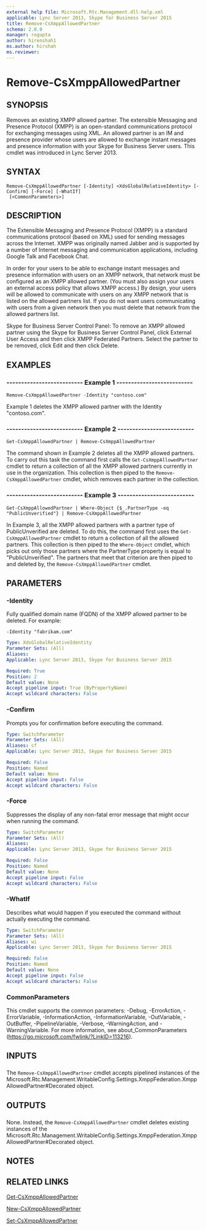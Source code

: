 ```yaml
---
external help file: Microsoft.Rtc.Management.dll-help.xml
applicable: Lync Server 2013, Skype for Business Server 2015
title: Remove-CsXmppAllowedPartner
schema: 2.0.0
manager: rogupta
author: hirenshah1
ms.author: hirshah
ms.reviewer:
---
```


# Remove-CsXmppAllowedPartner

## SYNOPSIS
Removes an existing XMPP allowed partner.
The extensible Messaging and Presence Protocol (XMPP) is an open-standard communications protocol for exchanging messages using XML.
An allowed partner is an IM and presence provider whose users are allowed to exchange instant messages and presence information with your Skype for Business Server users.
This cmdlet was introduced in Lync Server 2013.


## SYNTAX

```
Remove-CsXmppAllowedPartner [-Identity] <XdsGlobalRelativeIdentity> [-Confirm] [-Force] [-WhatIf]
 [<CommonParameters>]
```

## DESCRIPTION
The Extensible Messaging and Presence Protocol (XMPP) is a standard communications protocol (based on XML) used for sending messages across the Internet.
XMPP was originally named Jabber and is supported by a number of Internet messaging and communication applications, including Google Talk and Facebook Chat.

In order for your users to be able to exchange instant messages and presence information with users on an XMPP network, that network must be configured as an XMPP allowed partner.
(You must also assign your users an external access policy that allows XMPP access.) By design, your users will be allowed to communicate with users on any XMPP network that is listed on the allowed partners list.
If you do not want users communicating with users from a given network then you must delete that network from the allowed partners list.

Skype for Business Server Control Panel: To remove an XMPP allowed partner using the Skype for Business Server Control Panel, click External User Access and then click XMPP Federated Partners.
Select the partner to be removed, click Edit and then click Delete.


## EXAMPLES

### -------------------------- Example 1 --------------------------
```
Remove-CsXmppAllowedPartner -Identity "contoso.com"
```

Example 1 deletes the XMPP allowed partner with the Identity "contoso.com".


### -------------------------- Example 2 --------------------------
```
Get-CsXmppAllowedPartner | Remove-CsXmppAllowedPartner
```

The command shown in Example 2 deletes all the XMPP allowed partners.
To carry out this task the command first calls the `Get-CsXmppAllowedPartner` cmdlet to return a collection of all the XMPP allowed partners currently in use in the organization.
This collection is then piped to the `Remove-CsXmppAllowedPartner` cmdlet, which removes each partner in the collection.


### -------------------------- Example 3 --------------------------
```
Get-CsXmppAllowedPartner | Where-Object {$_.PartnerType -eq "PublicUnverified"} | Remove-CsXmppAllowedPartner
```

In Example 3, all the XMPP allowed partners with a partner type of PublicUnverified are deleted.
To do this, the command first uses the `Get-CsXmppAllowedPartner` cmdlet to return a collection of all the allowed partners.
This collection is then piped to the `Where-Object` cmdlet, which picks out only those partners where the PartnerType property is equal to "PublicUnverified".
The partners that meet that criterion are then piped to and deleted by, the `Remove-CsXmppAllowedPartner` cmdlet.


## PARAMETERS

### -Identity
Fully qualified domain name (FQDN) of the XMPP allowed partner to be deleted.
For example:

`-Identity "fabrikam.com"`

```yaml
Type: XdsGlobalRelativeIdentity
Parameter Sets: (All)
Aliases: 
Applicable: Lync Server 2013, Skype for Business Server 2015

Required: True
Position: 2
Default value: None
Accept pipeline input: True (ByPropertyName)
Accept wildcard characters: False
```

### -Confirm
Prompts you for confirmation before executing the command.

```yaml
Type: SwitchParameter
Parameter Sets: (All)
Aliases: cf
Applicable: Lync Server 2013, Skype for Business Server 2015

Required: False
Position: Named
Default value: None
Accept pipeline input: False
Accept wildcard characters: False
```

### -Force
Suppresses the display of any non-fatal error message that might occur when running the command.

```yaml
Type: SwitchParameter
Parameter Sets: (All)
Aliases: 
Applicable: Lync Server 2013, Skype for Business Server 2015

Required: False
Position: Named
Default value: None
Accept pipeline input: False
Accept wildcard characters: False
```

### -WhatIf
Describes what would happen if you executed the command without actually executing the command.

```yaml
Type: SwitchParameter
Parameter Sets: (All)
Aliases: wi
Applicable: Lync Server 2013, Skype for Business Server 2015

Required: False
Position: Named
Default value: None
Accept pipeline input: False
Accept wildcard characters: False
```

### CommonParameters
This cmdlet supports the common parameters: -Debug, -ErrorAction, -ErrorVariable, -InformationAction, -InformationVariable, -OutVariable, -OutBuffer, -PipelineVariable, -Verbose, -WarningAction, and -WarningVariable. For more information, see about_CommonParameters (https://go.microsoft.com/fwlink/?LinkID=113216).

## INPUTS

###  
The `Remove-CsXmppAllowedPartner` cmdlet accepts pipelined instances of the Microsoft.Rtc.Management.WritableConfig.Settings.XmppFederation.XmppAllowedPartner#Decorated object.

## OUTPUTS

###  
None.
Instead, the `Remove-CsXmppAllowedPartner` cmdlet deletes existing instances of the Microsoft.Rtc.Management.WritableConfig.Settings.XmppFederation.XmppAllowedPartner#Decorated object.

## NOTES

## RELATED LINKS

[Get-CsXmppAllowedPartner](Get-CsXmppAllowedPartner.md)

[New-CsXmppAllowedPartner](New-CsXmppAllowedPartner.md)

[Set-CsXmppAllowedPartner](Set-CsXmppAllowedPartner.md)

